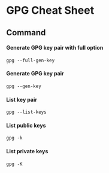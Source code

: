 # GPG Cheat Sheet

## Command 

#### Generate GPG key pair with full option
```
gpg --full-gen-key
```

#### Generate GPG key pair
```
gpg --gen-key
```

#### List key pair 
```
gpg --list-keys
```

#### List public keys
```
gpg -k
```

#### List private keys 
```
gpg -K 
```

